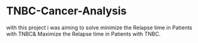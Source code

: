 # TNBC-Cancer-Analysis
with this project i was aiming to solve minimize the Relapse time in Patients with TNBC&amp; Maximize the Relapse time in Patients with TNBC.
